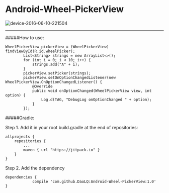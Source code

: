 # Android-Wheel-PickerView

![device-2016-06-10-221504](https://cloud.githubusercontent.com/assets/6355989/15969315/b7a64096-2f59-11e6-86ec-36ad5319a200.png)

------------------------------------------------------------------------

#####How to use:
```
WheelPickerView pickerView = (WheelPickerView) findViewById(R.id.wheelPicker);
        List<String> strings = new ArrayList<>();
        for (int i = 0; i < 10; i++) {
            strings.add("A" + i);
        }
        pickerView.setPicker(strings);
        pickerView.setOnOptionChangedListener(new WheelPickerView.OnOptionChangedListener() {
            @Override
            public void onOptionChanged(WheelPickerView view, int option) {
                Log.d(TAG, "DebugLog onOptionChanged " + option);
            }
        });
```
#####Gradle:

Step 1. Add it in your root build.gradle at the end of repositories:

```
allprojects {
	repositories {
		...
		maven { url "https://jitpack.io" }
	}
}
```

Step 2. Add the dependency
```
dependencies {
	        compile 'com.github.DaoLQ:Android-Wheel-PickerView:1.0'
}
```
